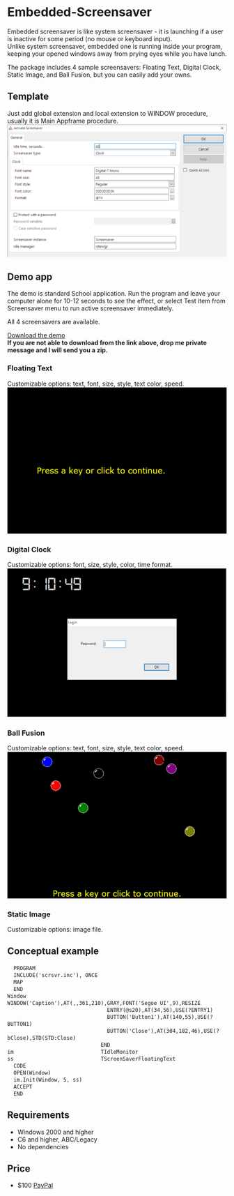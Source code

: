 # Embedded-Screensaver
Embedded screensaver is like system screensaver - it is launching if a user is inactive for some period (no mouse or keyboard input).  
Unlike system screensaver, embedded one is running inside your program, keeping your opened windows away from prying eyes while you have lunch.  
  
The package includes 4 sample screensavers: Floating Text, Digital Clock, Static Image, and Ball Fusion, but you can easily add your owns.  

## Template
Just add global extension and local extension to WINDOW procedure, usually it is Main Appframe procedure.
![Screensaver template](https://github.com/mikeduglas/Embedded-Screensaver/blob/master/template.png?raw=true)  

## Demo app
The demo is standard School application. Run the program and leave your computer alone for 10-12 seconds to see the effect, 
or select Test item from Screensaver menu to run active screensaver immediately.  
  
All 4 screensavers are available.

[Download the demo](https://yadi.sk/d/pdJ_IXlw1oeMBg)  
**If you are not able to download from the link above, drop me private message and I will send you a zip.**  

### Floating Text
Customizable options: text, font, size, style, text color, speed.
![Floating text](https://github.com/mikeduglas/Embedded-Screensaver/blob/master/floatingtext.png?raw=true)  

### Digital Clock
Customizable options: font, size, style, color, time format.
![Digital clock](https://github.com/mikeduglas/Embedded-Screensaver/blob/master/clock.png?raw=true)  

### Ball Fusion
Customizable options: text, font, size, style, text color, speed.
![Ball Fusion](https://github.com/mikeduglas/Embedded-Screensaver/blob/master/ballfusion.png?raw=true)  

### Static Image
Customizable options: image file.

## Conceptual example

```
  PROGRAM
  INCLUDE('scrsvr.inc'), ONCE
  MAP
  END
Window                        WINDOW('Caption'),AT(,,361,210),GRAY,FONT('Segoe UI',9),RESIZE
                                ENTRY(@s20),AT(34,56),USE(?ENTRY1)
                                BUTTON('Button1'),AT(140,55),USE(?BUTTON1)
                                BUTTON('Close'),AT(304,182,46),USE(?bClose),STD(STD:Close)
                              END
im                            TIdleMonitor
ss                            TScreenSaverFloatingText
  CODE
  OPEN(Window)
  im.Init(Window, 5, ss)
  ACCEPT
  END
```

## Requirements
- Windows 2000 and higher
- C6 and higher, ABC/Legacy
- No dependencies

## Price
- $100 [PayPal](https://www.paypal.me/mikeduglas?ppid=PPC000628&cnac=RU&rsta=ru_RU(ru_RU)&cust=8W29QJ6GKY9HS&unptid=75f96da6-24a4-11e9-ae2c-441ea14e9560&t=&cal=ff0291196b3f5&calc=ff0291196b3f5&calf=ff0291196b3f5&unp_tpcid=ppme-social-user-profile-created&page=main:email&pgrp=main:email&e=op&mchn=em&s=ci&mail=sys)